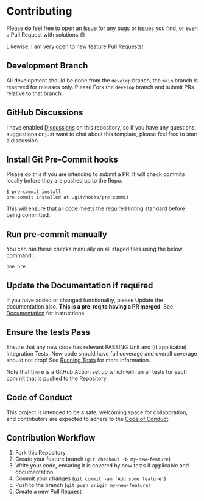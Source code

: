 # Contributing

Please **do** feel free to open an Issue for any bugs or issues you find, or
even a Pull Request with solutions 😎

Likewise, I am very open to new feature Pull Requests!

## Development Branch

All development should be done from the `develop` branch, the `main` branch is
reserved for releases only. Please Fork the `develop` branch and submit PRs
relative to that branch.

## GitHub Discussions

I have enabled
[Discussions](https://github.com/seapagan/fastapi-template/discussions) on this
repository, so if you have any questions, suggestions or just want to chat about
this template, please feel free to start a discussion.

## Install Git Pre-Commit hooks

Please do this if you are intending to submit a PR. It will check commits
locally before they are pushed up to the Repo.

```console
$ pre-commit install
pre-commit installed at .git/hooks/pre-commit
```

This will ensure that all code meets the required linting standard before being
committed.

## Run pre-commit manually

You can run these checks manually on all staged files using the below command :

```console
poe pre
```

## Update the Documentation if required

If you have added or changed functionality, please Update the documentation
also. **This is a pre-req to having a PR merged**. See
[Documentation](development/documentation.md) for instructions

## Ensure the tests Pass

Ensure that any new code has relevant PASSING Unit and (if applicable)
Integration Tests. New code should have full coverage and overall coverage
should not drop! See [Running Tests](development/local.md/#run-tests) for more
information.

Note that there is a GitHub Action set up which will run all tests for each
commit that is pushed to the Repository.

## Code of Conduct

This project is intended to be a safe, welcoming space for collaboration, and
contributors are expected to adhere to the [Code of Conduct][coc].

## Contribution Workflow

1. Fork this Repository
2. Create your feature branch (`git checkout -b my-new-feature`)
3. Write your code, ensuring it is covered by new tests if applicable and
   documentation.
4. Commit your changes (`git commit -am 'Add some feature'`)
5. Push to the branch (`git push origin my-new-feature`)
6. Create a new Pull Request

[coc]:https://github.com/seapagan/fastapi-template/blob/main/CODE_OF_CONDUCT.md
